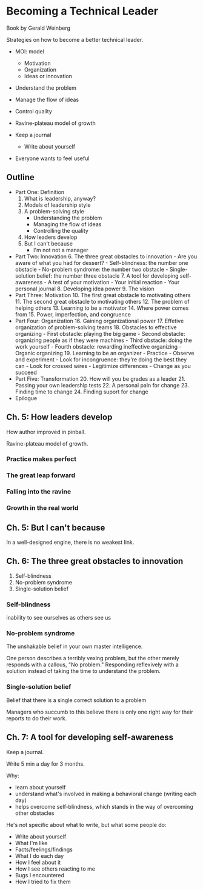 # Becoming a Technical Leader

Book by Gerald Weinberg

Strategies on how to become a better technical leader.


- MOI: model
    * Motivation
    * Organization
    * Ideas or innovation

- Understand the problem
- Manage the flow of ideas
- Control quality

- Ravine-plateau model of growth

- Keep a journal
    *  Write about yourself
- Everyone wants to feel useful

## Outline
- Part One: Definition
    1. What is leadership, anyway?
    2. Models of leadership style
    3. A problem-solving style
        - Understanding the problem
        - Managing the flow of ideas
        - Controlling the quality
    4. How leaders develop
    5. But I can't because
        - I'm not not a manager
- Part Two: Innovation
    6. The three great obstacles to innovation
        - Are you aware of what you had for dessert?
        - Self-blindness: the number one obstacle
        - No-problem syndrome: the number two obstacle
        - Single-solution belief: the number three obstacle
    7. A tool for developing self-awareness
        - A test of your motivation
        - Your initial reaction
        - Your personal journal
    8. Developing idea power
    9. The vision
- Part Three: Motivation
    10. The first great obstacle to motivating others
    11. The second great obstacle to motivating others
    12. The problem of helping others
    13. Learning to be a motivator
    14. Where power comes from
    15. Power, imperfection, and congruence
- Part Four: Organization
    16. Gaining organizational power
    17. Effetive organization of problem-solving teams
    18. Obstacles to effective organizing
        - First obstacle: playing the big game
        - Second obstacle: organizing people as if they were machines
        - Third obstacle: doing the work yourself
        - Fourth obstacle: rewarding ineffective organizing
        - Organic organizing
    19. Learning to be an organizer
        - Practice
        - Observe and experiment
            - Look for incongruence: they're doing the best they can
            - Look for crossed wires
            - Legitimize differences
            - Change as you succeed
- Part Five: Transformation
    20. How will you be grades as a leader
    21. Passing your own leadership tests
    22. A personal paln for change
    23. Finding time to change
    24. Finding suport for change
- Epilogue

## Ch. 5: How leaders develop

How author improved in pinball.

Ravine-plateau model of growth.

### Practice makes perfect

### The great leap forward

### Falling into the ravine

### Growth in the real world

## Ch. 5: But I can't because

In a well-designed engine, there is no weakest link.

## Ch. 6: The three great obstacles to innovation

1. Self-blindness
2. No-problem syndrome
3. Single-solution belief

### Self-blindness

inability to see ourselves as others see us

### No-problem syndrome

The unshakable belief in your own master intelligence.

One person describes a terribly vexing problem, but the other merely responds
with a callous, "No problem." Responding reflexively with a solution instead of
taking the time to understand the problem.

### Single-solution belief

Belief that there is a single correct solution to a problem

Managers who succumb to this believe there is only one right way for their
reports to do their work.



## Ch. 7: A tool for developing self-awareness

Keep a journal.

Write 5 min a day for 3 months.

Why:

- learn about yourself
- understand what's involved in making a behavioral change (writing each day)
- helps overcome self-blindness, which stands in the way of overcoming other
    obstacles

He's not specific about what to write, but what some people do:

- Write about yourself
- What I'm like
- Facts/feelings/findings
- What I do each day
- How I feel about it
- How I see others reacting to me
- Bugs I encountered
- How I tried to fix them


